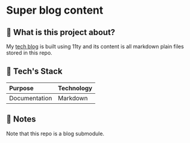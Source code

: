 # Super blog content

## 🚀 What is this project about?

My [tech blog](https://github.com/giuliachiola/super-blog-11ty) is built using 11ty and its content is all markdown plain files stored in this repo.

## 🔧 Tech's Stack

| Purpose       | Technology |
|:--------------|:-----------|
| Documentation | Markdown   |


## 📖 Notes

Note that this repo is a blog submodule.

